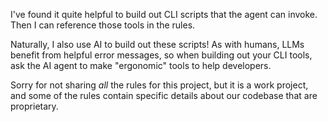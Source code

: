 I've found it quite helpful to build out CLI scripts that the agent can invoke. Then I can reference those tools in the rules.

Naturally, I also use AI to build out these scripts! As with humans, LLMs benefit from helpful error messages, so when building out your CLI tools, ask the AI agent to make "ergonomic" tools to help developers.

Sorry for not sharing *all* the rules for this project, but it is a work project, and some of the rules contain specific details about our codebase that are proprietary.